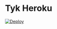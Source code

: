 # Tyk Heroku

[![Deploy](https://www.herokucdn.com/deploy/button.svg)](https://heroku.com/deploy?template=https://github.com/TykTechnologies/tyk-heroku)